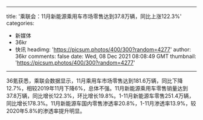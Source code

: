 
---
title: '乘联会：11月新能源乘用车市场零售达到37.8万辆，同比上涨122.3%'
categories: 
 - 新媒体
 - 36kr
 - 快讯
headimg: 'https://picsum.photos/400/300?random=4277'
author: 36kr
comments: false
date: Wed, 08 Dec 2021 08:08:49 GMT
thumbnail: 'https://picsum.photos/400/300?random=4277'
---

<div>   
36氪获悉，乘联会数据显示，11月乘用车市场零售达到181.6万辆，同比下降12.7%，相较2019年11月下降6%，总体不强。11月新能源乘用车零售销量达到37.8万辆，同比增长122.3%，环比增长19.8%。1-11月新能源车零售251.4万辆，同比增长178.3%。11月新能源车国内零售渗透率20.8%，1-11月渗透率13.9%，较2020年5.8%的渗透率提升明显。  
</div>
            